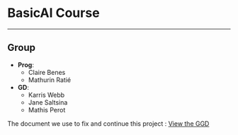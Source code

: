 # BasicAI Course

---

## Group

- **Prog**:
  - Claire Benes
  - Mathurin Ratié
- **GD**:
  - Karris Webb
  - Jane Saltsina
  - Mathis Perot
 
The document we use to fix and continue this project :
[View the GGD]([https://docs.google.com/your-google-doc-link](https://docs.google.com/document/d/12cog13oRZa1AH6b7QZjOyhfAQrAWztYZi_6DfD-j-nc/edit?usp=sharing))
